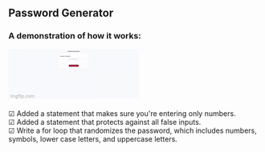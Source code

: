 ## Password Generator

### A demonstration of how it works:

![Demo](./Assets/55zspf.gif)
<br>
<br>
&#x2611; Added a statement that makes sure you're entering only numbers.
<br>
&#x2611; Added a statement that protects against all false inputs.
<br>
&#x2611; Write a for loop that randomizes the password, which includes numbers, symbols, lower case letters, and uppercase letters.
<br>